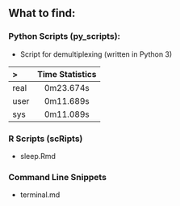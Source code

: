 ## What to find:

### Python Scripts (py_scripts):

- Script for demultiplexing (written in Python 3)

|> |Time Statistics|
|:--|:-------:|
|real|0m23.674s|
|user|0m11.689s|
|sys|0m11.089s||

### R Scripts (scRipts)

- sleep.Rmd

### Command Line Snippets
- terminal.md
